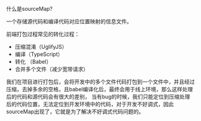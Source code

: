什么是sourceMap?

一个存储源代码和编译代码对应位置映射的信息文件。

前端打包过程常见的转化过程：
- 压缩混淆（UglifyJS）
- 编译（TypeScript）
- 转化 （Babel）
- 合并多个文件（减少宽带请求）

我们在项目进行打包后，会将开发中的多个文件代码打包到一个文件中，并且经过压缩，去掉多余的空格，且babel编译化后，最终会用于线上环境，那么这样处理后的代码和源代码会有很大的差别，
当有bug的时候，我们只能定位到压缩处理后的代码位置，无法定位到开发环境中的代码，对于开发不好调式，因此sourceMap出现了，它就是为了解决不好调式代码问题的。

